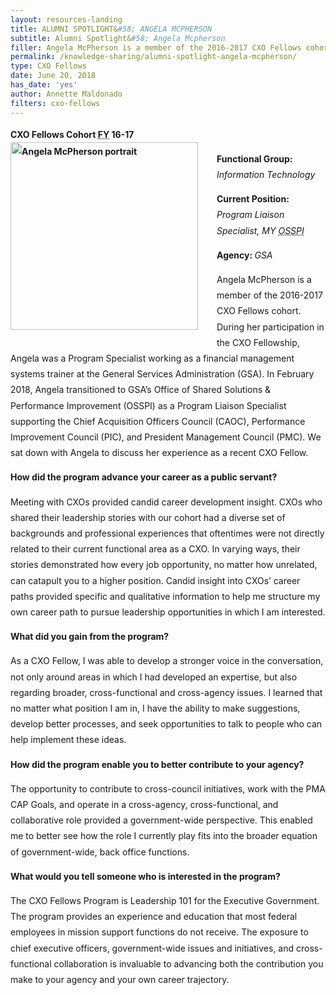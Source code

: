 ```yaml
---
layout: resources-landing
title: ALUMNI SPOTLIGHT&#58; ANGELA MCPHERSON
subtitle: Alumni Spotlight&#58; Angela Mcpherson
filler: Angela McPherson is a member of the 2016-2017 CXO Fellows cohort. 
permalink: /knowledge-sharing/alumni-spotlight-angela-mcpherson/
type: CXO Fellows
date: June 20, 2018
has_date: 'yes'
author: Annette Maldonado
filters: cxo-fellows
---
```


<div style="line-height: 1.8em;margin-bottom: 80px; display: block;">
			
<p><b>CXO Fellows Cohort <abbr title="Fiscal year">FY</abbr> 16-17<img alt="Angela McPherson portrait" src="{{ site.baseurl }}/wp-content/uploads/2018/06/Angela-300x300.png" width="300" height="300" sizes="(max-width: 300px) 100vw, 300px" style="float: left;margin-right: 30px;margin-bottom: 10px;max-width: 100%; height: auto;"></b></p>
<p><b>Functional Group: </b><i><span style="font-weight: 400;">Information Technology</span></i></p>
<p><b>Current Position: </b><i><span style="font-weight: 400;">Program Liaison Specialist, MY <abbr title="Office of Shared Solutions Performance Improvement">OSSPI</abbr></span></i></p>
<p><b>Agency: </b><i><span style="font-weight: 400;">GSA </span></i></p>
<p><span style="font-weight: 400;">Angela McPherson is a member of the 2016-2017 CXO Fellows cohort. During her participation in the CXO Fellowship, Angela was a Program Specialist working as a financial management systems trainer at the General Services Administration (GSA). In February 2018, Angela transitioned to GSA’s Office of Shared Solutions &amp; Performance Improvement (OSSPI) as a Program Liaison Specialist supporting the Chief Acquisition Officers Council (CAOC), Performance Improvement Council (PIC), and President Management Council (PMC).</span> <span style="font-weight: 400;">We sat down with Angela to discuss her experience as a recent CXO Fellow. </span></p>
<p><b>How did the program advance your career as a public servant?</b></p>
<p><span style="font-weight: 400;">Meeting with CXOs provided candid career development insight. CXOs who shared their leadership stories with our cohort had a diverse set of backgrounds and professional experiences that oftentimes were not directly related to their current functional area as a CXO. In varying ways, their stories demonstrated how every job opportunity, no matter how unrelated, can catapult you to a higher position. Candid insight into CXOs’ career paths provided specific and qualitative information to help me structure my own career path to pursue leadership opportunities in which I am interested. </span></p>
<p><b>What did you gain from the program?</b></p>
<p><span style="font-weight: 400;">As a CXO Fellow, I was able to develop a stronger voice in the conversation, not only around areas in which I had developed an expertise, but also regarding broader, cross-functional and cross-agency issues. I learned that no matter what position I am in, I have the ability to make suggestions, develop better processes, and seek opportunities to talk to people who can help implement these ideas.</span></p>
<p><b>How did the program enable you to better contribute to your agency?</b></p>
<p><span style="font-weight: 400;">The opportunity to contribute to cross-council initiatives, work with the PMA CAP Goals, and operate in a cross-agency, cross-functional, and collaborative role provided a government-wide perspective. This enabled me to better see how the role I currently play fits into the broader equation of government-wide, back office functions. </span></p>
<p><b>What would you tell someone who is interested in the program?</b></p>
<p><span style="font-weight: 400;">The CXO Fellows Program is Leadership 101 for the Executive Government. The program provides an experience and education that most federal employees in mission support functions do not receive. The exposure to chief executive officers, government-wide issues and initiatives, and cross-functional collaboration is invaluable to advancing both the contribution you make to your agency and your own career trajectory.</span></p>
		</div>